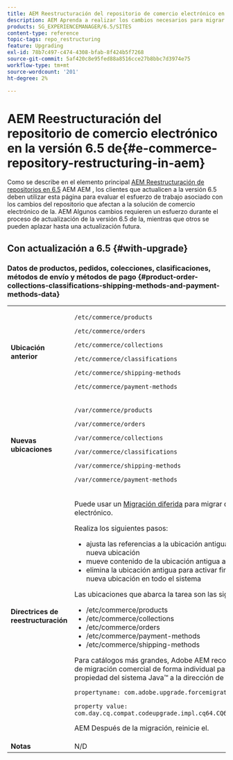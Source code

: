 ```yaml
---
title: AEM Reestructuración del repositorio de comercio electrónico en la versión 6.5 de
description: AEM Aprenda a realizar los cambios necesarios para migrar a la nueva estructura de repositorios en la versión 6.5 de la versión para el comercio electrónico de.
products: SG_EXPERIENCEMANAGER/6.5/SITES
content-type: reference
topic-tags: repo_restructuring
feature: Upgrading
exl-id: 78b7c497-c474-4308-bfab-8f424b5f7268
source-git-commit: 5af420c8e95fed88a8516cce27b8bbc7d3974e75
workflow-type: tm+mt
source-wordcount: '201'
ht-degree: 2%

---
```


# AEM Reestructuración del repositorio de comercio electrónico en la versión 6.5 de{#e-commerce-repository-restructuring-in-aem}

Como se describe en el elemento principal [AEM Reestructuración de repositorios en 6.5](/help/sites-deploying/repository-restructuring.md) AEM AEM , los clientes que actualicen a la versión 6.5 deben utilizar esta página para evaluar el esfuerzo de trabajo asociado con los cambios del repositorio que afectan a la solución de comercio electrónico de la. AEM Algunos cambios requieren un esfuerzo durante el proceso de actualización de la versión 6.5 de la, mientras que otros se pueden aplazar hasta una actualización futura.

## Con actualización a 6.5 {#with-upgrade}

### Datos de productos, pedidos, colecciones, clasificaciones, métodos de envío y métodos de pago {#product-order-collections-classifications-shipping-methods-and-payment-methods-data}

<table>
 <tbody>
  <tr>
   <td><strong>Ubicación anterior</strong></td>
   <td><p><code>/etc/commerce/products</code></p> <p><code>/etc/commerce/orders</code></p> <p><code>/etc/commerce/collections</code></p> <p><code>/etc/commerce/classifications</code></p> <p><code>/etc/commerce/shipping-methods</code></p> <p><code>/etc/commerce/payment-methods</code></p> </td>
  </tr>
  <tr>
   <td><strong>Nuevas ubicaciones</strong></td>
   <td><p><code>/var/commerce/products</code></p> <p><code>/var/commerce/orders</code></p> <p><code>/var/commerce/collections</code></p> <p><code>/var/commerce/classifications</code></p> <p><code>/var/commerce/shipping-methods</code></p> <p><code>/var/commerce/payment-methods</code></p> </td>
  </tr>
  <tr>
   <td><strong>Directrices de reestructuración</strong></td>
   <td><p>Puede usar un <a href="/help/sites-deploying/lazy-content-migration.md" target="_blank">Migración diferida</a> para migrar datos de comercio electrónico.</p> <p>Realiza los siguientes pasos:</p>
    <ul>
     <li>ajusta las referencias a la ubicación antigua para que apunten a la nueva ubicación</li>
     <li>mueve contenido de la ubicación antigua a la nueva</li>
     <li>elimina la ubicación antigua para activar finalmente el uso de la nueva ubicación en todo el sistema</li>
    </ul> <p>Las ubicaciones que abarca la tarea son las siguientes:</p>
    <ul>
     <li>/etc/commerce/products</li>
     <li>/etc/commerce/collections<br /> </li>
     <li>/etc/commerce/orders<br /> </li>
     <li>/etc/commerce/payment-methods<br /> </li>
     <li>/etc/commerce/shipping-methods<br /> </li>
    </ul> <p>Para catálogos más grandes, Adobe AEM recomienda ejecutar la tarea de migración comercial de forma individual pasando la siguiente propiedad del sistema Java™ a la dirección de correo electrónico:</p> <p><code>propertyname: com.adobe.upgrade.forcemigration</code></p> <p><code>property value: com.day.cq.compat.codeupgrade.impl.cq64.CQ64CommerceMigrationTask</code></p> <p>AEM Después de la migración, reinicie el.</p> </td>
  </tr>
  <tr>
   <td><strong>Notas</strong></td>
   <td>N/D<br /> </td>
  </tr>
 </tbody>
</table>

